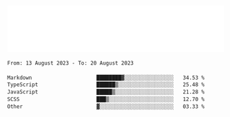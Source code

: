 [![](./hello.svg)](https://blog.yrobot.top?ref=github-yrobot)

<!--START_SECTION:waka-->

```txt
From: 13 August 2023 - To: 20 August 2023

Markdown                     ████████▓░░░░░░░░░░░░░░░░   34.53 %
TypeScript                   ██████▒░░░░░░░░░░░░░░░░░░   25.48 %
JavaScript                   █████▒░░░░░░░░░░░░░░░░░░░   21.28 %
SCSS                         ███▒░░░░░░░░░░░░░░░░░░░░░   12.70 %
Other                        ▓░░░░░░░░░░░░░░░░░░░░░░░░   03.33 %
```

<!--END_SECTION:waka-->
